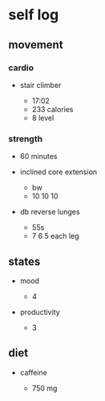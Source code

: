 # self log

## movement 

### cardio

- stair climber 

    - 17:02
    - 233 calories
    - 8 level

### strength 

- 60 minutes 

- inclined core extension

    - bw
    - 10 10 10

- db reverse lunges 

    - 55s
    - 7 6 5 each leg

## states

- mood

    - 4

- productivity

    - 3

## diet

- caffeine

    - 750 mg
